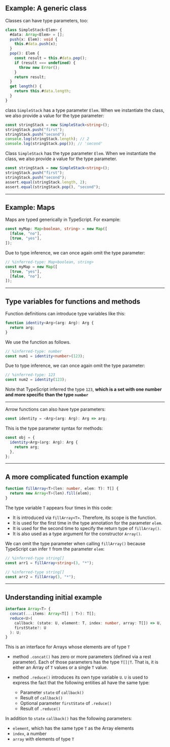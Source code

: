 ## Example: A generic class

Classes can have type parameters, too:

```ts
class SimpleStack<Elem> {
  #data: Array<Elem> = [];
  push(x: Elem): void {
    this.#data.push(x);
  }
  pop(): Elem {
    const result = this.#data.pop();
    if (result === undefined) {
      throw new Error();
    }
    return result;
  }
  get length() {
    return this.#data.length;
  }
}
```

class `SimpleStack` has a type parameter `Elem`. When we instantiate the class, we also provide a value for the type parameter:

```ts
const stringStack = new SimpleStack<string>();
stringStack.push("first");
stringStack.push("second");
console.log(stringStack.length); // 2
console.log(stringStack.pop()); // 'second'
```

Class `SimpleStack` has the type parameter `Elem`. When we instantiate the class, we also provide a value for the type parameter.

```ts
const stringStack = new SimpleStack<string>();
stringStack.push("first");
stringStack.push("second");
assert.equal(stringStack.length, 2);
assert.equal(stringStack.pop(), "second");
```

---

## Example: Maps

Maps are typed generically in TypeScript. For example:

```ts
const myMap: Map<boolean, string> = new Map([
  [false, "no"],
  [true, "yes"],
]);
```

Due to type inference, we can once again omit the type parameter:

```ts
// %inferred-type: Map<boolean, string>
const myMap = new Map([
  [true, "yes"],
  [false, "no"],
]);
```

---

## Type variables for functions and methods

Function definitions can introduce type variables like this:

```ts
function identity<Arg>(arg: Arg): Arg {
  return arg;
}
```

We use the function as follows.

```ts
// %inferred-type: number
const num1 = identity<number>(123);
```

Due to type inference, we can once again omit the type parameter:

```ts
// %inferred-type: 123
const num2 = identity(123);
```

Note that TypeScript inferred the type `123`, **which is a set with one number and more specific than the type `number`**

---

Arrow functions can also have type parameters:

```ts
const identity = <Arg>(arg: Arg): Arg => arg;
```

This is the type parameter syntax for methods:

```ts
const obj = {
  identity<Arg>(arg: Arg): Arg {
    return arg;
  },
};
```

---

## A more complicated function example

```ts
function fillArray<T>(len: number, elem: T): T[] {
  return new Array<T>(len).fill(elem);
}
```

The type variable `T` appears four times in this code:

- It is introduced via `fillArray<T>`. Therefore, its scope is the function.
- It is used for the first time in the type annotation for the parameter `elem`.
- It is used for the second time to specify the return type of `fillArray()`.
- It is also used as a type argument for the constructor `Array()`.

We can omit the type parameter when calling `fillArray()` because TypeScript can infer `T` from the parameter `elem`:

```ts
// %inferred-type string[]
const arr1 = fillArray<string>(3, "*");

// %inferred-type string[]
const arr2 = fillArray(3, "*");
```

---

## Understanding initial example

```ts
interface Array<T> {
  concat(...items: Array<T[] | T>): T[];
  reduce<U>(
    callback: (state: U, element: T, index: number, array: T[]) => U,
    firstState?: U
  ): U;
}
```

This is an interface for Arrays whose elements are of type `T`

<!-- (...items: Array<T[] | T>): T[] -->

- method `.concat()` has zero or more parameters (defined via a rest parameter). Each of those parameters has the type `T[]|T`. That is, it is either an Array of `T` values or a single `T` value.

- method `.reduce()` introduces its own type variable `U`. `U` is used to express the fact that the following entities all have the same type:
  - Parameter `state` of `callback()`
  - Result of `callback()`
  - Optional parameter `firstState` of `.reduce()`
  - Result of `.reduce()`

In addition to `state` `callback()` has the following parameters:

- `element`, which has the same type `T` as the Array elements
- `index`, a number
- `array` with elements of type `T`
